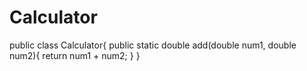 # Calculator
public class Calculator{
 public static double add(double num1, double num2){
 return num1 + num2;
 }
}
